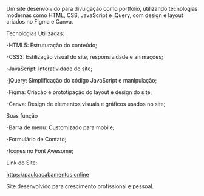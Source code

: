 Um site desenvolvido para divulgação como portfolio, utilizando tecnologias modernas como HTML, CSS, JavaScript e jQuery, com design e layout criados no Figma e Canva.



Tecnologias Utilizadas:

-HTML5: Estruturação do conteúdo;

-CSS3: Estilização visual do site, responsividade e animações;

-JavaScript: Interatividade do site;

-jQuery: Simplificação do código JavaScript e manipulação;

-Figma: Criação e prototipação do layout e design do site;

-Canva: Design de elementos visuais e gráficos usados no site;


Suas função

-Barra de menu: Customizado para mobile;

-Formulário de Contato;

-Icones no Font Awesome;



Link do Site:

https://pauloacabamentos.online

Site desenvolvido para crescimento profissional e pessoal.
